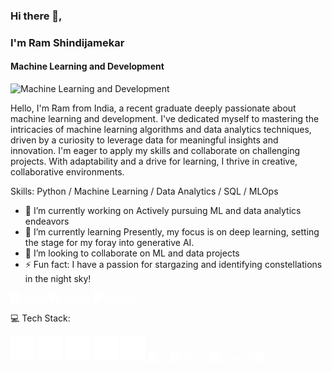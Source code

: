 ### Hi there 👋, 
###  I'm Ram Shindijamekar
#### Machine Learning and Development
![Machine Learning and Development](https://pbs.twimg.com/profile_banners/1311965569831247874/1710438660/1080x360)

Hello, I'm Ram from India, a recent graduate deeply passionate about machine learning and development. I've dedicated myself to mastering the intricacies of machine learning algorithms and data analytics techniques, driven by a curiosity to leverage data for meaningful insights and innovation. I'm eager to apply my skills and collaborate on challenging projects. With adaptability and a drive for learning, I thrive in creative, collaborative environments.

Skills: Python / Machine Learning / Data Analytics / SQL / MLOps

- 🔭 I’m currently working on Actively pursuing ML and data analytics endeavors 
- 🌱 I’m currently learning Presently, my focus is on deep learning, setting the stage for my foray into generative AI. 
- 👯 I’m looking to collaborate on ML and data projects 
- ⚡ Fun fact: I have a passion for stargazing and identifying constellations in the night sky! 


[<img src='https://cdn.jsdelivr.net/npm/simple-icons@3.0.1/icons/github.svg' alt='github' height='40' style='filter: brightness(0) invert(1);'>](https://github.com/ramshindijamekar)  [<img src='https://cdn.jsdelivr.net/npm/simple-icons@3.0.1/icons/linkedin.svg' alt='linkedin' height='40' style='filter: brightness(0) invert(1);'>](https://www.linkedin.com/in/https://www.linkedin.com/in/ram-shindijamekar//)  [<img src='https://cdn.jsdelivr.net/npm/simple-icons@3.0.1/icons/icloud.svg' alt='website' height='40' style='filter: brightness(0) invert(1);'>](https://ramshindijamekar.github.io/)


💻 Tech Stack:

[<img src='https://raw.githubusercontent.com/devicons/devicon/master/icons/python/python-original.svg' alt='python' height='40' style='filter: brightness(0) invert(1);'>](https://www.python.org/)
[<img src='https://raw.githubusercontent.com/devicons/devicon/master/icons/microsoftsqlserver/microsoftsqlserver-plain-wordmark.svg' alt='mssql' height='40' style='filter: brightness(0) invert(1);'>](https://www.microsoft.com/en-us/sql-server)
[<img src='https://raw.githubusercontent.com/devicons/devicon/master/icons/docker/docker-original-wordmark.svg' alt='docker' height='40' style='filter: brightness(0) invert(1);'>](https://www.docker.com/)
[<img src='https://raw.githubusercontent.com/devicons/devicon/master/icons/mysql/mysql-original-wordmark.svg' alt='mysql' height='40' style='filter: brightness(0) invert(1);'>](https://www.mysql.com/)
[<img src='https://raw.githubusercontent.com/devicons/devicon/master/icons/jenkins/jenkins-original.svg' alt='jenkins' height='40' style='filter: brightness(0) invert(1);'>](https://www.jenkins.io/)
[<img src='https://www.vectorlogo.zone/logos/git-scm/git-scm-icon.svg' alt='git' height='40' style='filter: brightness(0) invert(1);'>](https://git-scm.com/)
[<img src='https://www.vectorlogo.zone/logos/github/github-icon.svg' alt='github' height='40' style='filter: brightness(0) invert(1);'>](https://github.com/)
[<img src='https://raw.githubusercontent.com/devicons/devicon/master/icons/powerbi/powerbi-original.svg' alt='powerbi' height='40' style='filter: brightness(0) invert(1);'>](https://powerbi.microsoft.com/)
[<img src='https://raw.githubusercontent.com/devicons/devicon/master/icons/excel/excel-original.svg' alt='excel' height='40' style='filter: brightness(0) invert(1);'>](https://www.microsoft.com/en-us/microsoft-365/excel)
















<!--
**ramshindijamekar/ramshindijamekar** is a ✨ _special_ ✨ repository because its `README.md` (this file) appears on your GitHub profile.

Here are some ideas to get you started:

- 🔭 I’m currently working on ...
- 🌱 I’m currently learning ...
- 👯 I’m looking to collaborate on ...
- 🤔 I’m looking for help with ...
- 💬 Ask me about ...
- 📫 How to reach me: ...
- 😄 Pronouns: ...
- ⚡ Fun fact: ...
-->

